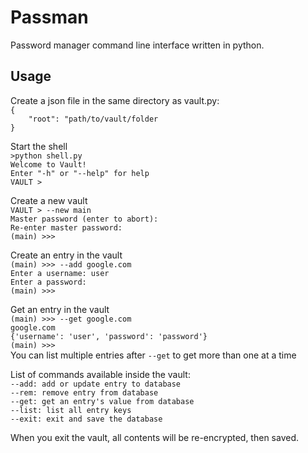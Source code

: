 Passman
=======
Password manager command line interface written in python.

Usage
-----
Create a json file in the same directory as vault.py:\
`{`\
`    "root": "path/to/vault/folder`\
`}`

Start the shell\
`>python shell.py`\
`Welcome to Vault!`\
`Enter "-h" or "--help" for help`\
`VAULT > `

Create a new vault\
`VAULT > --new main`\
`Master password (enter to abort): `\
`Re-enter master password: `\
`(main) >>> `

Create an entry in the vault\
`(main) >>> --add google.com`\
`Enter a username: user`\
`Enter a password: `\
`(main) >>> `

Get an entry in the vault\
`(main) >>> --get google.com`\
`google.com`\
`{'username': 'user', 'password': 'password'}`\
`(main) >>> `\
You can list multiple entries after `--get` to get more than one at a time

List of commands available inside the vault:\
`--add: add or update entry to database`\
`--rem: remove entry from database`\
`--get: get an entry's value from database`\
`--list: list all entry keys`\
`--exit: exit and save the database`

When you exit the vault, all contents will be re-encrypted, then saved.